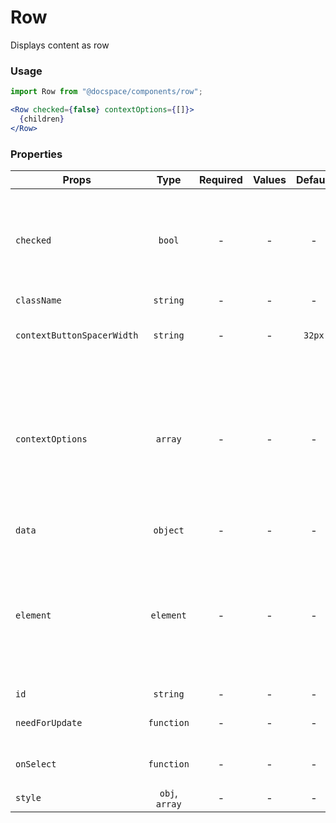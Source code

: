 # Row

Displays content as row

### Usage

```js
import Row from "@docspace/components/row";
```

```jsx
<Row checked={false} contextOptions={[]}>
  {children}
</Row>
```

### Properties

| Props                      |      Type      | Required | Values | Default | Description                                                                                                                                                                                                                                                   |
| -------------------------- | :------------: | :------: | :----: | :-----: | ------------------------------------------------------------------------------------------------------------------------------------------------------------------------------------------------------------------------------------------------------------- |
| `checked`                  |     `bool`     |    -     |   -    |    -    | Required to host the Checkbox component. Its location is fixed and it is always the first. If there is no value, the occupied space is distributed among the other child elements.                                                                            |
| `className`                |    `string`    |    -     |   -    |    -    | Accepts class                                                                                                                                                                                                                                                 |
| `contextButtonSpacerWidth` |    `string`    |    -     |   -    | `32px`  | Required for the width task of the ContextMenuButton component.                                                                                                                                                                                               |
| `contextOptions`           |    `array`     |    -     |   -    |    -    | Required to host the ContextMenuButton component. It is always located near the right border of the container, regardless of the contents of the child elements. If there is no value, the occupied space is distributed among the other child elements.      |
| `data`                     |    `object`    |    -     |   -    |    -    | Current row item information.                                                                                                                                                                                                                                 |
| `element`                  |   `element`    |    -     |   -    |    -    | Required to host some component. It has a fixed order of location, if the Checkbox component is specified, then it follows, otherwise it occupies the first position. If there is no value, the occupied space is distributed among the other child elements. |
| `id`                       |    `string`    |    -     |   -    |    -    | Accepts id                                                                                                                                                                                                                                                    |
| `needForUpdate`            |   `function`   |    -     |   -    |    -    | Custom shouldComponentUpdate function                                                                                                                                                                                                                         |
| `onSelect`                 |   `function`   |    -     |   -    |    -    | Event when selecting row element. Returns data value.                                                                                                                                                                                                         |
| `style`                    | `obj`, `array` |    -     |   -    |    -    | Accepts css style                                                                                                                                                                                                                                             |

